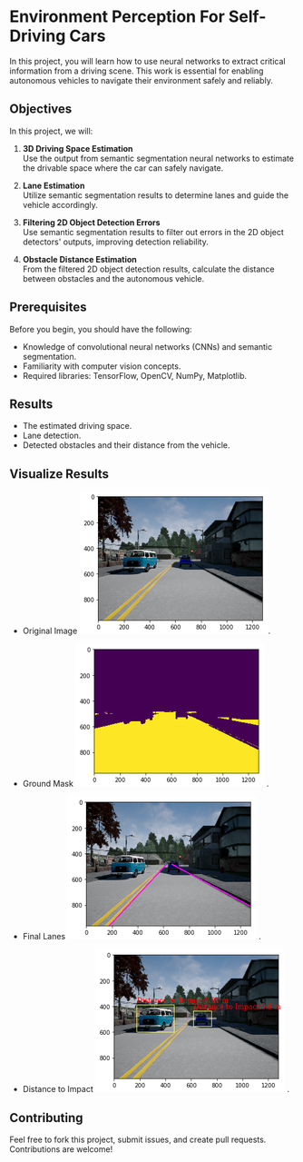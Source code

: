 # Environment Perception For Self-Driving Cars

In this project, you will learn how to use neural networks to extract critical information from a driving scene. This work is essential for enabling autonomous vehicles to navigate their environment safely and reliably.

## Objectives

In this project, we will:

1. **3D Driving Space Estimation**  
   Use the output from semantic segmentation neural networks to estimate the drivable space where the car can safely navigate.

2. **Lane Estimation**  
   Utilize semantic segmentation results to determine lanes and guide the vehicle accordingly.

3. **Filtering 2D Object Detection Errors**  
   Use semantic segmentation results to filter out errors in the 2D object detectors' outputs, improving detection reliability.

4. **Obstacle Distance Estimation**  
   From the filtered 2D object detection results, calculate the distance between obstacles and the autonomous vehicle.

## Prerequisites

Before you begin, you should have the following:

- Knowledge of convolutional neural networks (CNNs) and semantic segmentation.
- Familiarity with computer vision concepts.
- Required libraries: TensorFlow, OpenCV, NumPy, Matplotlib.


## Results


- The estimated driving space.
- Lane detection.
- Detected obstacles and their distance from the vehicle.

## Visualize Results

- Original Image
![Original Image](data/Original_Image.png).

- Ground Mask
![Ground Mask](data/ground_mask.png) .

- Final Lanes
![Final Lanes](data/final_lanes.png) . 

- Distance to Impact
![Distance to Impact](data/Distance_to_Impact.png) .



## Contributing

Feel free to fork this project, submit issues, and create pull requests. Contributions are welcome!

